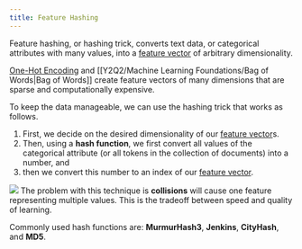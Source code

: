 ```yaml
---
title: Feature Hashing
---
```


Feature hashing, or hashing trick, converts text data, or categorical attributes with many values, into a [feature vector](/machine-learning-foundations/feature-vector) of arbitrary dimensionality.

[One-Hot Encoding](/machine-learning-foundations/one-hot-encoding) and [[Y2Q2/Machine Learning Foundations/Bag of Words|Bag of Words]] create feature vectors of many dimensions that are sparse and computationally expensive.

To keep the data manageable, we can use the hashing trick that works as follows.

1. First, we decide on the desired dimensionality of our [feature vector](/machine-learning-foundations/feature-vector)s. 
2. Then, using a **hash function**, we first convert all values of the categorical attribute (or all tokens in the collection of documents) into a number, and 
3. then we convert this number to an index of our [feature vector](/machine-learning-foundations/feature-vector).

![](../attachments/cleanshot-2025-01-21-at-1124202x.png)
The problem with this technique is **collisions** will cause one feature representing multiple values. This is the tradeoff between speed and quality of learning.

Commonly used hash functions are: **MurmurHash3**, **Jenkins**, **CityHash**, and **MD5**.